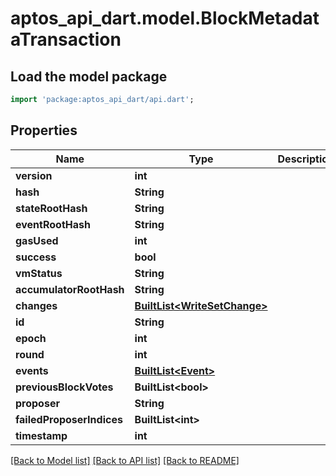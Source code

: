 # aptos_api_dart.model.BlockMetadataTransaction

## Load the model package
```dart
import 'package:aptos_api_dart/api.dart';
```

## Properties
Name | Type | Description | Notes
------------ | ------------- | ------------- | -------------
**version** | **int** |  | 
**hash** | **String** |  | 
**stateRootHash** | **String** |  | 
**eventRootHash** | **String** |  | 
**gasUsed** | **int** |  | 
**success** | **bool** |  | 
**vmStatus** | **String** |  | 
**accumulatorRootHash** | **String** |  | 
**changes** | [**BuiltList&lt;WriteSetChange&gt;**](WriteSetChange.md) |  | 
**id** | **String** |  | 
**epoch** | **int** |  | 
**round** | **int** |  | 
**events** | [**BuiltList&lt;Event&gt;**](Event.md) |  | 
**previousBlockVotes** | **BuiltList&lt;bool&gt;** |  | 
**proposer** | **String** |  | 
**failedProposerIndices** | **BuiltList&lt;int&gt;** |  | 
**timestamp** | **int** |  | 

[[Back to Model list]](../README.md#documentation-for-models) [[Back to API list]](../README.md#documentation-for-api-endpoints) [[Back to README]](../README.md)


